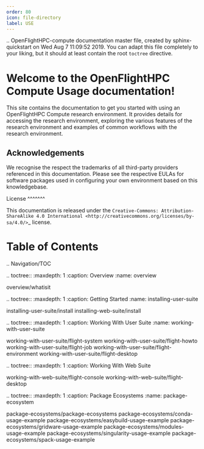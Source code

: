 ```yaml
---
order: 80
icon: file-directory
label: USE
---
```


.. OpenFlightHPC-compute documentation master file, created by
   sphinx-quickstart on Wed Aug  7 11:09:52 2019.
   You can adapt this file completely to your liking, but it should at least
   contain the root `toctree` directive.

Welcome to the OpenFlightHPC Compute Usage documentation!
=========================================================

This site contains the documentation to get you started with using an OpenFlightHPC Compute research environment. It provides details for accessing the research environment, exploring the various features of the research environment and examples of common workflows with the research environment.

Acknowledgements
----------------

We recognise the respect the trademarks of all third-party providers referenced in this documentation. Please see the respective EULAs for software packages used in configuring your own environment based on this knowledgebase.

License
^^^^^^^

This documentation is released under the `Creative-Commons: Attribution-ShareAlike 4.0 International <http://creativecommons.org/licenses/by-sa/4.0/>`_ license.

Table of Contents
=================

.. Navigation/TOC

.. toctree::
   :maxdepth: 1
   :caption: Overview
   :name: overview

   overview/whatisit

.. toctree::
   :maxdepth: 1
   :caption: Getting Started
   :name: installing-user-suite

   installing-user-suite/install
   installing-web-suite/install

.. toctree::
   :maxdepth: 1
   :caption: Working With User Suite
   :name: working-with-user-suite

   working-with-user-suite/flight-system
   working-with-user-suite/flight-howto
   working-with-user-suite/flight-job
   working-with-user-suite/flight-environment
   working-with-user-suite/flight-desktop

.. toctree::
   :maxdepth: 1
   :caption: Working With Web Suite

   working-with-web-suite/flight-console
   working-with-web-suite/flight-desktop

.. toctree::
   :maxdepth: 1
   :caption: Package Ecosystems
   :name: package-ecosystem

   package-ecosystems/package-ecosystems
   package-ecosystems/conda-usage-example
   package-ecosystems/easybuild-usage-example
   package-ecosystems/gridware-usage-example
   package-ecosystems/modules-usage-example
   package-ecosystems/singularity-usage-example
   package-ecosystems/spack-usage-example


